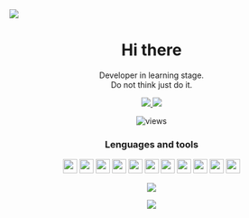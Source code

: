 <img src="https://i.imgur.com/F4EGzIi.jpg"/>

<h1 align="center">Hi there</h1>
<p align="center">
    Developer in learning stage.
    <br/>
    Do not think just do it.
</p>

<p align="center">
    <a href="https://bit.ly/34tMj5a">
      <img src="https://img.shields.io/badge/YouTube-FF0000?style=for-the-badge&logo=youtube&logoColor=white" />
    </a>
    <a href="https://bit.ly/32oVAsE">
      <img src="https://img.shields.io/badge/Facebook-1877F2?style=for-the-badge&logo=facebook&logoColor=white" />
    </a>
</p>

<p align="center">
  <img alt="views" src="https://gpvc.arturio.dev/LaynezCoder"/>
</p>

<h3 align="center">Lenguages and tools</h3>
<p align="center"> 
  <img height="25" src="https://img.shields.io/badge/Java-ED8B00?style=for-the-badge&logo=java&logoColor=white">
  <img height="25" src="https://img.shields.io/badge/HTML5-E34F26?style=for-the-badge&logo=html5&logoColor=white">
  <img height="25" src="https://img.shields.io/badge/CSS3-1572B6?style=for-the-badge&logo=css3&logoColor=white">
  <img height="25" src="https://img.shields.io/badge/JavaScript-323330?style=for-the-badge&logo=javascript&logoColor=F7DF1E">
  <img height="25" src="https://img.shields.io/badge/Node.js-43853D?style=for-the-badge&logo=node.js&logoColor=white">
  <img height="25" src="https://img.shields.io/badge/npm-CB3837?style=for-the-badge&logo=npm&logoColor=white">
  <img height="25" src="https://img.shields.io/badge/Express.js-404D59?style=for-the-badge&logo=express&logoColor=white">
  <img height="25" src="https://img.shields.io/badge/Git-F05032?style=for-the-badge&logo=git&logoColor=white">
  <img height="25" src="https://img.shields.io/badge/Markdown-000000?style=for-the-badge&logo=markdown&logoColor=white">
  <img height="25" src="https://img.shields.io/badge/MySQL-00000F?style=for-the-badge&logo=mysql&logoColor=white">
  <img height="25" src="https://img.shields.io/badge/MongoDB-4EA94B?style=for-the-badge&logo=mongodb&logoColor=white">
</p>


<p align="center">
  <img src="https://github-readme-stats.vercel.app/api?username=LaynezCoder&hide=issues,prs&count_private=true&show_icons=true"/>
</p>

<p align="center">
  <img src="https://github-readme-stats.vercel.app/api/top-langs/?username=LaynezCoder&layout=compact"/>
</p>
